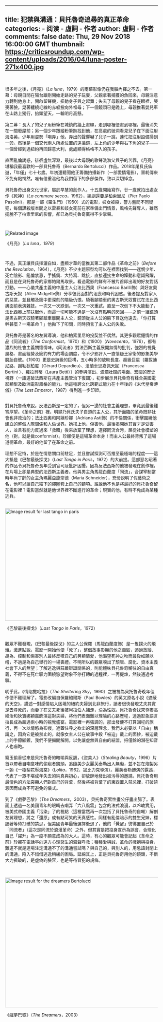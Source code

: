 
---
title: 犯禁與溝通：貝托魯奇追尋的真正革命
categories: 
    - 阅读
    - 虛詞 - 作者
author: 虛詞 - 作者
comments: false
date: Thu, 29 Nov 2018 16:00:00 GMT
thumbnail: https://criticsroundup.com/wp-content/uploads/2016/04/luna-poster-271x400.jpg
---

<div>   
<p><br></p><p>很多年之後，《月亮》（<i>La luna</i>，1979）的兩幕影像仍在我腦內揮之不去。第一幕：母親日間在陽台跟剛開始走路的兒子玩耍，父親拿著捕獲的魚回來，母親注意力轉到他身上，開啟留聲機，扭動身子與之起舞；失去了母親的兒子看在眼裡，哭喪著臉，晃著纏繞毛線的赤軀投向外祖母；下一個鏡頭已是晚上，母親推著嬰兒車在山路上獨行，抬頭望天，一輪明月高懸。<br><br>第二幕：長大了的兒子用粉筆在城鎮的牆上畫線，走到哪裡便畫到哪裡，最後消失在一間廢屋前；另一個少年跟縱粉筆跡找到他，在高處的破洞看見兒子在下面注射海洛英，少年用姿勢「嘲弄」他，弄出的聲響嚇了兒子一跳，連忙把注射設備掃到一旁。然後是一個交代兩人所處位置的遠攝鏡，左上角的少年與右下角的兒子——一個曾經到過紐約再回歸意大利，處處顯得格格不入的孩子。<br><br>直面亂倫誘惑，徘徊虛無深淵，最後以大母親的歌聲洗滌父與子的苦罪，《月亮》堪稱我最喜歡的一部貝托魯奇（Bernardo Bertolucci）作品。2018年尾貝氏仙遊，「年僅」七十七歲。年初還聽聞他正籌備拍攝新作（一部愛情電影），噩耗傳來不免有點愕然，唯有借重溫他為我們留下的多部傑作，致以深切悼念。<br><br>貝托魯奇出身文化世家，屬於早慧的創作人。十五歲開始寫作，廿一歲就拍出處女作《死神》（<i>La commare secca</i>，1962），編劇還要是柏索里尼（Pier Paolo Pasolini）。那是一部《羅生門》（1950）式的電影，妓女被殺，警方盤問不同疑犯，每個謀殺版本間之以雷暴和妓女死前在家準備出門情景，風格先聲奪人，雖然擺脫不了柏索里尼的影響，卻已為貝托魯奇贏得不少掌聲。</p><p><br></p><p><img src="https://criticsroundup.com/wp-content/uploads/2016/04/luna-poster-271x400.jpg" alt="Related image" referrerpolicy="no-referrer"></p><p>《月亮》（<i>La luna</i>，<i>1979</i>）</p><p><br></p><p>不過，真正讓貝氏揮灑自如，盡顯才華的當推其第二部作品《革命之前》（<i>Before the Revolution</i>，1964），《月亮》不少主題原型均可以在裡面找到——迷惘少年、死亡陰影、亂倫禁忌，手搖鏡、大特寫、跳接，直接連接生命的躁動和意識飛躍，而且是在貝托魯奇的家鄉帕爾馬取景。看過電影的鮮有不被片首即出現的好友對話打動。——心儀共產主義的中產主人公法比西奧（Francesco Barilli飾）與好友奧古斯天奴（Allen Midgette飾）分享彼此面對的沮喪和時代困惑。後者提及對家人的惡意，並且觸及箇中更深刻的階級仇恨。騎著腳踏車的奧古斯天奴嘗試在法比西奧面前表演雜技，一次又一次跌倒，一次又一次重試，直至一次倒下不太能動了，法比西奧上前扶起他，而這一切可能不過是一次沒有點明的閃回——之前一組鏡頭是奧古斯天奴騎著腳踏車離開主人公，鏡頭從主人公的腋下目送他遠去。「你打算幹甚麼？一場革命？」他拋下了叩問，同時預言了主人公的失敗。<br><br>貝托魯奇是著名的左翼導演，他和柏索里尼的投契並不偶然。其更多觀眾鍾情的作品《同流者》（<i>The Conformist</i>，1970）和《1900》（<i>Novecento</i>，1976），都有濃烈的社會主義關懷情味。《同流者》對法西斯主義展開無情的批判，強烈的視覺風格、畫面經營及簡約有力的場面調度，令不少影評人一直懷疑王家衛的影象美學脫胎自彼。《1900》更是史詩級的巨構，五小時多的放映長度、超級巨星〔羅拔迪尼路、謝勒狄柏度（Gérard Depardieu）、法蘭車思嘉佩天妮（Francesca
Bertini ）、蘿拉貝蒂（Laura Betti）〕的參與演出、波瀾壯闊的場面、宏闊的歷史視野（一語道破法西斯在共產主義管治下復闢），初步展示貝托魯奇有糅合美國電影類型及歐洲電影風格的能力。他這種跨文化跨範式能力在十年後的《末代皇帝溥儀》（<i>The Last Emperor</i>，1987）得到進一步印證。</p><p><br>對貝托魯奇來說，反法西斯是一定的了，但另一邊的社會主義理想，畢竟到最後難寄厚望。《革命之前》裡，明顯乃貝氏夫子自道的主人公，其所面臨的革命既非社會也非政治的；法比西奧和阿姨珍娜（Adriana Asti飾）的不倫關係，衝擊圍繞他建立的整個人際關係和人倫世界。她搭上他，傷害他，最後揭開她其實才是受害人，並且有能力反過來「救贖」後來放棄了理想，選擇同流合污，屈從社會模塑的他（對，就是做conformist）。珍娜便是這場革命本身！而主人公最終背叛了這場道德革命，最好的他留了在革命之前。<br><br>理想不足恃，於是在情慾關口前駐足，並且嘗試探測可否推至最極端的程度——這大抵是《巴黎最後探戈》（<i>Last
Tango in Paris</i>，1972）的大前提。這部惡名昭著的作品令貝托魯奇長年受到官司及批評困擾，因為反法西斯的他被發現在創作裡，在片場上卻是典型的法西斯主義者。他與男主角馬龍白蘭度「同流」，合謀宰制當時年尚丁齡的女主角瑪麗亞施奈德（Maria Schneider），充份說明了假藝術之名，他可以讓自己結下的繩圈套上自己的頸項。誰說他不也是將最好的貝托魯奇留在電影裡？電影當然就是他世界裡不斷進行的革命；現實的他，有時不免成為某種逃兵。<br><br></p><p><img src="https://pmcvariety.files.wordpress.com/2016/12/last-tango-in-paris.jpg?w=1000" alt="Image result for last tango in paris" class style="width: 656.1px; height: 369px;" referrerpolicy="no-referrer"></p><p>《巴黎最後探戈》（<i>Last Tango in Paris</i>，1972）<br></p><p><br>觀眾不難發現，《巴黎最後探戈》的主人公保羅（馬龍白蘭度飾）是一隻撲火的飛蛾。激進點說，電影一開始他便「死了」，整個故事彰顯的他之自毀，透過放縱、胡為、控制和傷害別人最終反噬自己的另類情愛，他渴望死神之吻而最後如願以嚐，不過是為自己舉行的一場喪禮。不明所以的觀眾嗅出了頹唐、腐化、資本主義社會下人的無望；了解逃逸與莊嚴辯證關係的，則能體味貝托魯奇嚮往的自由真義，不得不在死亡驅力圍繞慾望對象不停打轉的過程裡，一再提煉，然後通過考驗。<br><br>明乎此，《情陷撒哈拉》（<i>The Sheltering Sky</i>，1990）之被視為貝托魯奇晚年佳作便不難理解了。電影改編自保羅鮑爾斯（Paul Bowles）的英文原名小說《遮蔽的天空》，講述一對感情陷入困境的紐約夫婦到北非旅行，讀者很快發現丈夫其實是去尋死的，而妻子在丈夫死後被阿拉伯人擄走，淪為性奴。貝托魯奇找來尊麥高維治和狄寶娜穎嘉飾演這對夫婦，將他們表面難以理喻的心路歷程，透過影象語言拉長成為超過兩小時的視覺盛宴。電影裡一再強調的，那出發便不打算回程的旅行，再一次以情慾為布幔，遮蓋住呼之欲出的深層理念，我們未必要以「自由」稱謂之，因為它是被禁止的，就像女主人公在故事中段「被迫」戴上的面紗，被迫戴上的手鐐腳鐐，我們不便揭開解開，以免讓虛無與自由的結盟，把僅餘的潛在知音人也嚇跑。<br><br>竊玉偷香從來是貝托魯奇的暗喻與反諷，《盜美人》（<i>Stealing Beauty</i>，1996）片首以帶著自嘲意味的偷窺者鏡頭，追隨美少女麗芙泰勒出入無礙，並不旨在炮製另一齣《一樹梨花壓海棠》（<i>Lolita</i>，1962，寇比力克導演）。麗芙泰勒飾演的露茜，代表了一眾不堪成年失去的純真與初心，卻放肆地發出被污辱的邀請。貝托魯奇用最情色的方法突顯人們對自己的背棄，然後將被背棄了的東西置入禁忌裡，打破禁忌因而成為不可避免的儀式。<br><br>到了《戲夢巴黎》（<i>The Dreamers</i>，2003），貝托魯奇索性畫公仔畫出腸了。表面上透過一名美國青年的眼睛去嘲弄「六八風雲」包含的法式浪漫，以冷峻實用，被美式帝國主義「污染」了的視點（這裡當然再一次包括了貝托魯奇的自嘲）解剖左翼理想，將之「還原」成有點可笑的天真感性。同樣有亂倫暗示的雙生兄妹，標誌著等待打破的禁忌，但美國青年最後選擇後退了，他的「覺醒」彷彿置自己於「同流者」（這次是同流於浪漫革命）之外，但其實是把投身宣示為誤會，合理化自己「躍升」為一度不願意成為的大人。這時，有心的觀眾可能會記起《革命之前》珍娜在電話亭向遠方心理醫生的聲聲呼救；種種愛與誠，革命的擁抱與投身，難道不就是連場注定溝通不了的溝通嘗試嗎？與自己的，與別人的，用忌諱封閉上的溝通，陷入不惜借逃逸稍緩的困局。延綿其上，正是貝托魯奇用他的鏡頭，不斷大力撕破的，是虛偽的臉容，也是等待冒犯的規條。<br><br><br></p><p><img src="https://i.ytimg.com/vi/1VxBQnowYug/maxresdefault.jpg" alt="Image result for the dreamers  Bertolucci" class style="width: 756px; height: 425.7px;" referrerpolicy="no-referrer"></p><p>《戲夢巴黎》（<i>The Dreamers</i>，2003）<br></p><p><br></p>  
</div>
            
